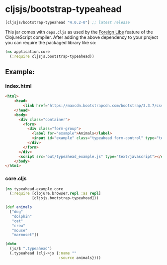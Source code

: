 # cljsjs/bootstrap-typeahead

[](dependency)
```clojure
[cljsjs/bootstrap-typeahead "4.0.2-0"] ;; latest release
```
[](/dependency)

This jar comes with `deps.cljs` as used by the [Foreign Libs][flibs] feature
of the ClojureScript compiler. After adding the above dependency to your project
you can require the packaged library like so:

```clojure
(ns application.core
  (:require cljsjs.bootstrap-typeahead))
```

[flibs]: https://github.com/clojure/clojurescript/wiki/Packaging-Foreign-Dependencies

## Example:

### index.html
```html
<html>
    <head>
        <link href="https://maxcdn.bootstrapcdn.com/bootstrap/3.3.7/css/bootstrap.min.css" rel="stylesheet" integrity="sha384-BVYiiSIFeK1dGmJRAkycuHAHRg32OmUcww7on3RYdg4Va+PmSTsz/K68vbdEjh4u" crossorigin="anonymous">
    </head>
    <body>
      <div class="container">
        <form>
          <div class="form-group">
            <label for="example">Animals</label>
            <input id="example" class="typeahead form-control" type="text" data-provide="typeahead" autocomplete="off" placeholder="Animals">
          </div>
        </form>
      </div>
      <script src="out/typeahead_example.js" type="text/javascript"></script>
    </body>
</html>
```

### core.cljs
```clojure
(ns typeahead-example.core
  (:require [clojure.browser.repl :as repl]
            [cljsjs.bootstrap-typeahead]))

(def animals
  ["dog"
   "dolphin"
   "cat"
   "crow"
   "mouse"
   "marmoset"])

(doto
  (js/$ ".typeahead")
  (.typeahead (clj->js {:name ""
                        :source animals})))
```

